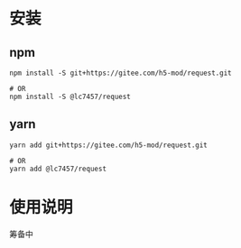 # 安装
## npm
```shell script
npm install -S git+https://gitee.com/h5-mod/request.git

# OR
npm install -S @lc7457/request
```

## yarn 

```shell script
yarn add git+https://gitee.com/h5-mod/request.git

# OR
yarn add @lc7457/request
```

# 使用说明
筹备中
